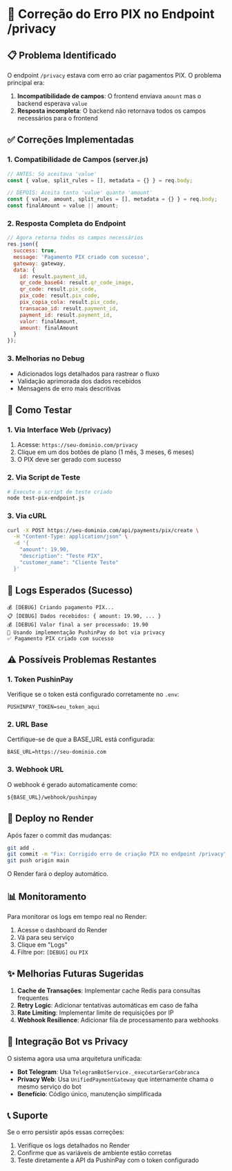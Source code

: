 # 🔧 Correção do Erro PIX no Endpoint /privacy

## 📋 Problema Identificado
O endpoint `/privacy` estava com erro ao criar pagamentos PIX. O problema principal era:
1. **Incompatibilidade de campos**: O frontend enviava `amount` mas o backend esperava `value`
2. **Resposta incompleta**: O backend não retornava todos os campos necessários para o frontend

## ✅ Correções Implementadas

### 1. **Compatibilidade de Campos (server.js)**
```javascript
// ANTES: Só aceitava 'value'
const { value, split_rules = [], metadata = {} } = req.body;

// DEPOIS: Aceita tanto 'value' quanto 'amount'
const { value, amount, split_rules = [], metadata = {} } = req.body;
const finalAmount = value || amount;
```

### 2. **Resposta Completa do Endpoint**
```javascript
// Agora retorna todos os campos necessários
res.json({
  success: true,
  message: 'Pagamento PIX criado com sucesso',
  gateway: gateway,
  data: {
    id: result.payment_id,
    qr_code_base64: result.qr_code_image,
    qr_code: result.pix_code,
    pix_code: result.pix_code,
    pix_copia_cola: result.pix_code,
    transacao_id: result.payment_id,
    payment_id: result.payment_id,
    valor: finalAmount,
    amount: finalAmount
  }
});
```

### 3. **Melhorias no Debug**
- Adicionados logs detalhados para rastrear o fluxo
- Validação aprimorada dos dados recebidos
- Mensagens de erro mais descritivas

## 🧪 Como Testar

### 1. Via Interface Web (/privacy)
1. Acesse: `https://seu-dominio.com/privacy`
2. Clique em um dos botões de plano (1 mês, 3 meses, 6 meses)
3. O PIX deve ser gerado com sucesso

### 2. Via Script de Teste
```bash
# Execute o script de teste criado
node test-pix-endpoint.js
```

### 3. Via cURL
```bash
curl -X POST https://seu-dominio.com/api/payments/pix/create \
  -H "Content-Type: application/json" \
  -d '{
    "amount": 19.90,
    "description": "Teste PIX",
    "customer_name": "Cliente Teste"
  }'
```

## 📝 Logs Esperados (Sucesso)
```
💰 [DEBUG] Criando pagamento PIX...
📋 [DEBUG] Dados recebidos: { amount: 19.90, ... }
💰 [DEBUG] Valor final a ser processado: 19.90
🚀 Usando implementação PushinPay do bot via privacy
✅ Pagamento PIX criado com sucesso
```

## ⚠️ Possíveis Problemas Restantes

### 1. Token PushinPay
Verifique se o token está configurado corretamente no `.env`:
```env
PUSHINPAY_TOKEN=seu_token_aqui
```

### 2. URL Base
Certifique-se de que a BASE_URL está configurada:
```env
BASE_URL=https://seu-dominio.com
```

### 3. Webhook URL
O webhook é gerado automaticamente como:
```
${BASE_URL}/webhook/pushinpay
```

## 🚀 Deploy no Render

Após fazer o commit das mudanças:
```bash
git add .
git commit -m "Fix: Corrigido erro de criação PIX no endpoint /privacy"
git push origin main
```

O Render fará o deploy automático.

## 📊 Monitoramento

Para monitorar os logs em tempo real no Render:
1. Acesse o dashboard do Render
2. Vá para seu serviço
3. Clique em "Logs"
4. Filtre por: `[DEBUG]` ou `PIX`

## ✨ Melhorias Futuras Sugeridas

1. **Cache de Transações**: Implementar cache Redis para consultas frequentes
2. **Retry Logic**: Adicionar tentativas automáticas em caso de falha
3. **Rate Limiting**: Implementar limite de requisições por IP
4. **Webhook Resilience**: Adicionar fila de processamento para webhooks

## 🤝 Integração Bot vs Privacy

O sistema agora usa uma arquitetura unificada:
- **Bot Telegram**: Usa `TelegramBotService._executarGerarCobranca`
- **Privacy Web**: Usa `UnifiedPaymentGateway` que internamente chama o mesmo serviço do bot
- **Benefício**: Código único, manutenção simplificada

## 📞 Suporte

Se o erro persistir após essas correções:
1. Verifique os logs detalhados no Render
2. Confirme que as variáveis de ambiente estão corretas
3. Teste diretamente a API da PushinPay com o token configurado